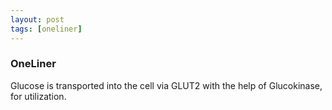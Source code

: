 ```yaml
---
layout: post
tags: [oneliner]
---
```



### OneLiner

Glucose is transported into the cell via GLUT2 with the help of Glucokinase, for utilization.
